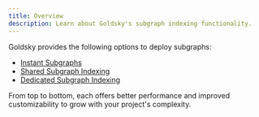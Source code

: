 ```yaml
---
title: Overview
description: Learn about Goldsky's subgraph indexing functionality.
---
```


Goldsky provides the following options to deploy subgraphs:

- [Instant Subgraphs](/indexing/instant-subgraphs)
- [Shared Subgraph Indexing](/indexing/shared-subgraph-indexing)
- [Dedicated Subgraph Indexing](/indexing/dedicated-subgraph-indexing)

From top to bottom, each offers better performance and improved customizability to grow with your project's complexity.

